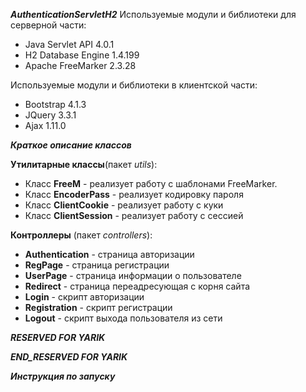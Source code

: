 **_AuthenticationServletH2_**
Используемые модули и библиотеки для серверной части:
- Java Servlet API 4.0.1
- H2 Database Engine 1.4.199
- Apache FreeMarker 2.3.28

Используемые модули и библиотеки в клиентской части:
- Bootstrap 4.1.3
- JQuery 3.3.1
- Ajax 1.11.0

**_Краткое описание классов_**

**Утилитарные классы**(пакет *utils*):
  *  Класс **FreeM** - реализует работу с шаблонами FreeMarker.
  *  Класс **EncoderPass** - реализует кодировку пароля
  *  Класс **ClientCookie** - реализует работу с куки
  *  Класс **ClientSession** - реализует работу с сессией

**Контроллеры** (пакет *controllers*):
  *  **Authentication** - страница авторизации
  *  **RegPage** - страница регистрации
  *  **UserPage** - страница информации о пользователе
  *  **Redirect** - страница переадресующая с корня сайта
  *  **Login** - скрипт авторизации
  *  **Registration** - скрипт регистрации
  *  **Logout** - скрипт выхода пользователя из сети

**_RESERVED FOR YARIK_**


**_END_RESERVED FOR YARIK_**

**_Инструкция по запуску_**

